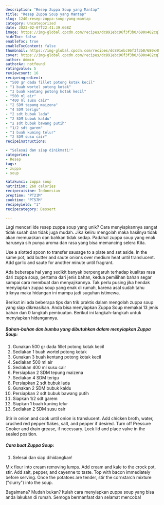 ```yaml
---
description: "Resep Zuppa Soup yang Mantap"
title: "Resep Zuppa Soup yang Mantap"
slug: 1240-resep-zuppa-soup-yang-mantap
category: Uncategorized
date: 2023-02-07T22:41:39.668Z
image: https://img-global.cpcdn.com/recipes/dc891ebc96f3f3b0/680x482cq70/zuppa-soup-foto-resep-utama.jpg
hideToc: false
enableToc: true
enableTocContent: false
thumbnail: https://img-global.cpcdn.com/recipes/dc891ebc96f3f3b0/680x482cq70/zuppa-soup-foto-resep-utama.jpg
cover: https://img-global.cpcdn.com/recipes/dc891ebc96f3f3b0/680x482cq70/zuppa-soup-foto-resep-utama.jpg
author: Admin
authorAv: notfound
ratingvalue: 5
reviewcount: 16
recipeingredient:
- "500 gr dada fillet potong kotak kecil"
- "1 buah wortel potong kotak"
- "3 buah kentang potong kotak kecil"
- "500 ml air"
- "400 ml susu cair"
- "2 SDM tepung maizena"
- "4 SDM terigu"
- "2 sdt bubuk lada"
- "2 SDM bubuk kaldu"
- "2 sdt bubuk bawang putih"
- "1/2 sdt garem"
- "1 buah kuning telur"
- "2 SDM susu cair"
recipeinstructions:

- "Selesai dan siap dinikmati!"
categories:
- Resep
tags:
- zuppa
- soup

katakunci: zuppa soup 
nutrition: 260 calories
recipecuisine: Indonesian
preptime: "PT21M"
cooktime: "PT57M"
recipeyield: "1"
recipecategory: Dessert

---
```





Lagi mencari ide resep zuppa soup yang unik? Cara menyiapkannya sangat tidak susah dan tidak juga mudah. Jika keliru mengolah maka hasilnya tidak akan memuaskan dan bahkan tidak sedap. Padahal zuppa soup yang enak harusnya sih punya aroma dan rasa yang bisa memancing selera Kita.





Use a slotted spoon to transfer sausage to a plate and set aside. In the same pot, add butter and saute onions over medium heat until translucent. Add garlic and saute for another minute until fragrant.

Ada beberapa hal yang sedikit banyak berpengaruh terhadap kualitas rasa dari zuppa soup, pertama dari jenis bahan, kedua pemilihan bahan segar sampai cara membuat dan menyajikannya. Tak perlu pusing jika hendak menyiapkan zuppa soup yang enak di rumah, karena asal sudah tahu triknya maka hidangan ini mampu jadi suguhan istimewa.






Berikut ini ada beberapa tips dan trik praktis dalam mengolah zuppa soup yang siap dikreasikan. Anda bisa menyiapkan Zuppa Soup memakai 13 jenis bahan dan 0 langkah pembuatan. Berikut ini langkah-langkah untuk menyiapkan hidangannya.

<!--inarticleads1-->

##### Bahan-bahan dan bumbu yang dibutuhkan dalam menyiapkan Zuppa Soup:

1. Gunakan 500 gr dada fillet potong kotak kecil
1. Sediakan 1 buah wortel potong kotak
1. Gunakan 3 buah kentang potong kotak kecil
1. Sediakan 500 ml air
1. Sediakan 400 ml susu cair
1. Persiapkan 2 SDM tepung maizena
1. Sediakan 4 SDM terigu
1. Persiapkan 2 sdt bubuk lada
1. Gunakan 2 SDM bubuk kaldu
1. Persiapkan 2 sdt bubuk bawang putih
1. Siapkan 1/2 sdt garem
1. Siapkan 1 buah kuning telur
1. Sediakan 2 SDM susu cair


Stir in onion and cook until onion is translucent. Add chicken broth, water, crushed red pepper flakes, salt, and pepper if desired. Turn off Pressure Cooker and drain grease, if necessary. Lock lid and place valve in the sealed position. 

<!--inarticleads2-->

##### Cara buat Zuppa Soup:


1. Selesai dan siap dihidangkan!

Mix flour into cream removing lumps. Add cream and kale to the crock pot, stir. Add salt, pepper, and cayenne to taste. Top with bacon immediately before serving. Once the potatoes are tender, stir the cornstarch mixture (&#34;slurry&#34;) into the soup. 

Bagaimana? Mudah bukan? Itulah cara menyiapkan zuppa soup yang bisa anda lakukan di rumah. Semoga bermanfaat dan selamat mencoba!
